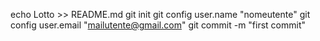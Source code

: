 echo Lotto >> README.md
git init
git config user.name "nomeutente"
git config user.email "mailutente@gmail.com"
git commit -m "first commit"
